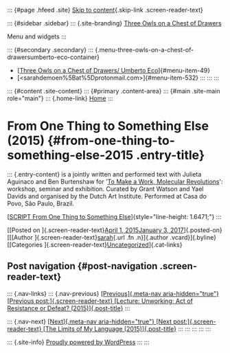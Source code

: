 ::: {#page .hfeed .site}
[Skip to content](#content){.skip-link .screen-reader-text}

::: {#sidebar .sidebar}
::: {.site-branding}
[Three Owls on a Chest of
Drawers](http://www.threeowlsonachestofdrawers.net/)

Menu and widgets
:::

::: {#secondary .secondary}
::: {.menu-three-owls-on-a-chest-of-drawersumberto-eco-container}
-   [[Three Owls on a Chest of Drawers/ Umberto
    Eco](http://www.threeowlsonachestofdrawers.net/wp-content/uploads/2015/03/Eco_Umberto_How_to_Travel_with_a_Salmon_1994-p.165-182.pdf)]{#menu-item-49}
-   [<sarahdemoen%5Bat%5Dprotonmail.com>]{#menu-item-532}
:::
:::
:::

::: {#content .site-content}
::: {#primary .content-area}
::: {#main .site-main role="main"}
::: {.home-link}
[Home](http://www.threeowlsonachestofdrawers.net/)
:::

# From One Thing to Something Else (2015) {#from-one-thing-to-something-else-2015 .entry-title}

::: {.entry-content}
is a jointly written and performed text with Julieta Aguinaco and Ben
Burtenshaw for '[To Make a Work, Molecular
Revolutions](http://dutchartinstitute.eu/page/6062/roaming-academy---grant-watson--yael-davids---wanderley-moreira-dos-santos-prese)':
workshop, seminar and exhibition. Curated by Grant Watson and Yael
Davids and organised by the Dutch Art Institute. Performed at Casa do
Povo, São Paulo, Brazil.

[[SCRIPT From One Thing to Something
Else](http://www.threeowlsonachestofdrawers.net/wp-content/uploads/2016/01/From-one-thing-to-something-else.pdf)]{style="line-height: 1.6471;"}
:::

[[Posted on ]{.screen-reader-text}[April 1, 2015January 3,
2017](http://www.threeowlsonachestofdrawers.net/?p=144)]{.posted-on}[[[Author
]{.screen-reader-text}[sarah](http://www.threeowlsonachestofdrawers.net/?author=1){.url
.fn .n}]{.author .vcard}]{.byline}[[Categories
]{.screen-reader-text}[Uncategorized](http://www.threeowlsonachestofdrawers.net/?cat=1)]{.cat-links}

## Post navigation {#post-navigation .screen-reader-text}

::: {.nav-links}
::: {.nav-previous}
[[Previous]{.meta-nav aria-hidden="true"} [Previous
post:]{.screen-reader-text} [Lecture: Unworking; Act of Resistance or
Defeat?
(2015)]{.post-title}](http://www.threeowlsonachestofdrawers.net/?p=73)
:::

::: {.nav-next}
[[Next]{.meta-nav aria-hidden="true"} [Next post:]{.screen-reader-text}
[The Limits of My Language
(2015)]{.post-title}](http://www.threeowlsonachestofdrawers.net/?p=71)
:::
:::
:::
:::
:::

::: {.site-info}
[Proudly powered by WordPress](https://wordpress.org/)
:::
:::
